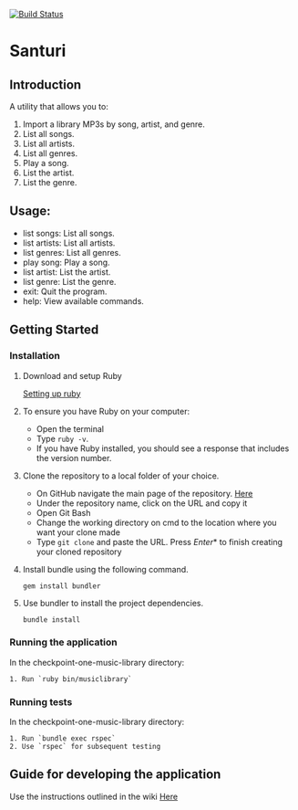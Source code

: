 [![Build Status](https://travis-ci.org/andela-amagana/checkpoint-one-music-library-.svg?branch=develop)](https://travis-ci.org/andela-amagana/checkpoint-one-music-library-)

# Santuri

## Introduction

A utility that allows you to:
   1. Import a library MP3s by song, artist, and genre.
   2. List all songs.
   3. List all artists.
   4. List all genres.
   5. Play a song.
   6. List the artist.
   7. List the genre.

## Usage:

   * list songs: List all songs.
   * list artists: List all artists.
   * list genres: List all genres.
   * play song: Play a song.
   * list artist: List the artist.
   * list genre: List the genre.
   * exit: Quit the program.
   * help: View available commands.

## Getting Started
   
### Installation
   1. Download and setup Ruby

       [Setting up ruby](https://www.ruby-lang.org/en/downloads/)

   2. To ensure you have Ruby on your computer:
       * Open the terminal
       * Type `ruby -v`.
       * If you have Ruby installed, you should see a response that includes the version number.

   3. Clone the repository to a local folder of your choice.
       * On GitHub navigate the main page of the repository. [Here](https://github.com/andela-amagana/checkpoint-one-music-library-)
       * Under the repository name, click on the URL and copy it
       * Open Git Bash
       * Change the working directory on cmd to the location where you want your clone made
       * Type `git clone` and paste the URL. Press *Enter** to finish creating your cloned repository
 
   4. Install bundle using the following command.

       `gem install bundler`

   5. Use bundler to install the project dependencies.

       `bundle install`

### Running the application
   In the checkpoint-one-music-library directory:

    1. Run `ruby bin/musiclibrary`

### Running tests
   In the checkpoint-one-music-library directory:
 
    1. Run `bundle exec rspec`
    2. Use `rspec` for subsequent testing

## Guide for developing the application
Use the instructions outlined in the wiki [Here](https://github.com/andela-amagana/checkpoint-one-music-library-/wiki)
